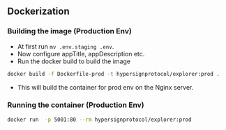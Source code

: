 ## Dockerization

### Building the image (Production Env)


* At first run `mv .env.staging .env`. 
* Now configure appTitle, appDescription etc.
* Run the docker build to build the image

```bash
docker build -f Dockerfile-prod -t hypersignprotocol/explorer:prod .
```

* This will build the container for prod env on the Nginx server.

### Running the container (Production Env)

```bash
docker run  -p 5001:80 --rm hypersignprotocol/explorer:prod
```
